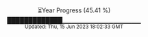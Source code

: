 <p align="center">
⏳Year Progress (45.41 %) <br>
█████████████▁▁▁▁▁▁▁▁▁▁▁▁▁▁▁▁▁ <br>
<sub>Updated: Thu, 15 Jun 2023 18:02:33 GMT</sub>
</p>

